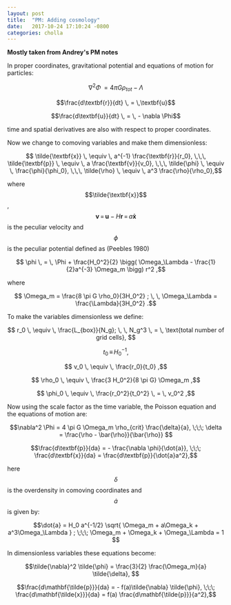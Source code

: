 ```yaml
---
layout: post
title:  "PM: Adding cosmology"
date:   2017-10-24 17:10:24 -0800
categories: cholla
---
```



**Mostly taken from Andrey's PM notes**

In proper coordinates, gravitational potential and equations of motion for particles:

$$\nabla^2 \Phi \, = 4 \pi G \rho_{tot} - \Lambda $$

$$\frac{d\textbf{r}}{dt} \, = \,\textbf{u}$$

$$\frac{d\textbf{u}}{dt} \, = \, - \nabla \Phi$$  

time and spatial derivatives are also with respect to proper coordinates.


Now we change to comoving variables and make them dimensionless:


$$ \tilde{\textbf{x}} \, \equiv  \, a^{-1} \frac{\textbf{r}}{r_0}, \,\,\, \tilde{\textbf{p}} \, \equiv  \, a \frac{\textbf{v}}{v_0}, \,\,\, \tilde{\phi} \, \equiv  \, \frac{\phi}{\phi_0},
 \,\,\,  \tilde{\rho} \, \equiv  \, a^3 \frac{\rho}{\rho_0},$$

where $$\tilde{\textbf{x}}$$, $$\textbf{v}  \, = \, \textbf{u} - H\textbf{r} \, = \, a\mathbf{ \dot{x} }$$  is the peculiar velocity and $$\phi$$ is the peculiar potential defined as (Peebles 1980)

$$ \phi \, = \, \Phi +  \frac{H_0^2}{2} \bigg( \Omega_\Lambda - \frac{1}{2}a^{-3} \Omega_m \bigg) r^2 ,$$

where

$$ \Omega_m  =  \frac{8 \pi G \rho_0}{3H_0^2} ; \, \, \Omega_\Lambda  =  \frac{\Lambda}{3H_0^2}  .$$

To make the variables dimensionless we define:

$$ r_0 \, \equiv \, \frac{L_{box}}{N_g}; \, \, N_g^3 \, = \, \text{total number of grid cells}, $$

$$ t_0 \, \equiv \, H_0^{-1} ,$$

$$ v_0 \, \equiv \, \frac{r_0}{t_0} ,$$

$$ \rho_0 \, \equiv \, \frac{3 H_0^2}{8 \pi G} \Omega_m ,$$

$$ \phi_0 \, \equiv \, \frac{r_0^2}{t_0^2} \, = \, v_0^2 ,$$

Now using the scale factor as the time variable, the Poisson equation and the equations of motion are:

$$\nabla^2 \Phi  = 4 \pi G \Omega_m \rho_{crit} \frac{\delta}{a}, \;\;\; \delta  =  \frac{\rho - \bar{\rho}}{\bar{\rho}}  $$


$$\frac{d\textbf{p}}{da}  = - \frac{\nabla \phi}{\dot{a}}, \;\;\; \frac{d\textbf{x}}{da}  =  \frac{d\textbf{p}}{\dot{a}a^2},$$

here $$\delta$$ is the overdensity in comoving coordinates and $$\dot{a}$$ is given by:

$$\dot{a} = H_0 a^{-1/2} \sqrt{ \Omega_m + a\Omega_k + a^3\Omega_\Lambda  } ; \;\;\; \Omega_m + \Omega_k + \Omega_\Lambda = 1 $$  

In dimensionless variables these equations become:

$$\tilde{\nabla}^2 \tilde{\phi}  = \frac{3}{2}  \frac{\Omega_m}{a} \tilde{\delta},  $$


$$\frac{d\mathbf{\tilde{p}}}{da}  = - f(a)\tilde{\nabla} \tilde{\phi}, \;\;\; \frac{d\mathbf{\tilde{x}}}{da}  = f(a) \frac{d\mathbf{\tilde{p}}}{a^2},$$
